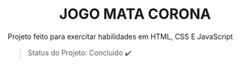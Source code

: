 <h1 align="center"> JOGO MATA CORONA </h1>


<p align="justify"> Projeto feito para exercitar habilidades em HTML, CSS E JavaScript </p>


> Status do Projeto: Concluido :heavy_check_mark: